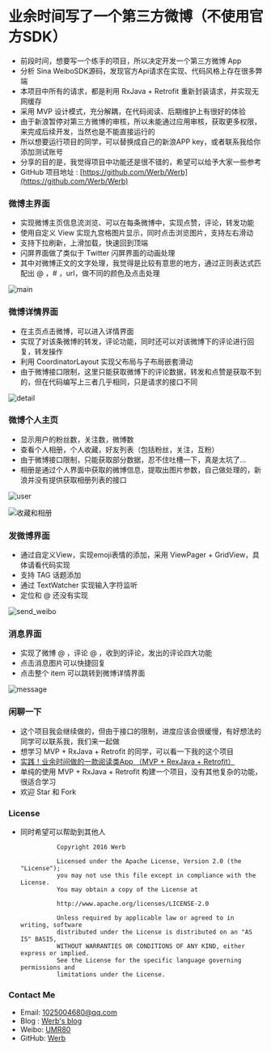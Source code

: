 # 业余时间写了一个第三方微博（不使用官方SDK）

* 前段时间，想要写一个练手的项目，所以决定开发一个第三方微博 App
* 分析 Sina WeiboSDK源码，发现官方Api请求在实现、代码风格上存在很多弊端
* 本项目中所有的请求，都是利用 RxJava + Retrofit 重新封装请求，并实现无网缓存
* 采用 MVP 设计模式，充分解耦，在代码阅读、后期维护上有很好的体验
* 由于新浪暂停对第三方微博的审核，所以未能通过应用审核，获取更多权限，来完成后续开发，当然也是不能直接运行的
* 所以想要运行项目的同学，可以替换成自己的新浪APP key，或者联系我给你添加测试账号
* 分享的目的是，我觉得项目中功能还是很不错的，希望可以给予大家一些参考
* GitHub 项目地址 : [https://github.com/Werb/Werb](https://github.com/Werb/Werb)



### 微博主界面

* 实现微博主页信息流浏览、可以在每条微博中，实现点赞，评论，转发功能
* 使用自定义 View 实现九宫格图片显示，同时点击浏览图片，支持左右滑动
* 支持下拉刷新，上滑加载，快速回到顶端
* 闪屏界面做了类似于 Twitter 闪屏界面的动画处理
* 其中对微博正文的文字处理，我觉得是比较有意思的地方，通过正则表达式匹配出 @ ，# ，url，做不同的颜色及点击处理

![main](https://raw.githubusercontent.com/Werb/Werb/master/screenshots/werb_main.png)

### 微博详情界面

* 在主页点击微博，可以进入详情界面
* 实现了对该条微博的转发，评论功能，同时还可以对该微博下的评论进行回复，转发操作
* 利用 CoordinatorLayout 实现父布局与子布局嵌套滑动
* 由于微博接口限制，这里只能获取微博下的评论数据，转发和点赞是获取不到的，但在代码编写上三者几乎相同，只是请求的接口不同



![detail](https://raw.githubusercontent.com/Werb/Werb/master/screenshots/werb_detail.png)

### 微博个人主页

* 显示用户的粉丝数，关注数，微博数
* 查看个人相册，个人收藏，好友列表（包括粉丝，关注，互粉）
* 由于微博接口限制，只能获取部分数据，忍不住吐槽一下，真是太坑了...
* 相册是通过个人界面中获取的微博信息，提取出图片参数，自己做处理的，新浪并没有提供获取相册列表的接口

![user](https://raw.githubusercontent.com/Werb/Werb/master/screenshots/werb_user.png)

![收藏和相册](https://raw.githubusercontent.com/Werb/Werb/master/screenshots/werb.png)

### 发微博界面

* 通过自定义View，实现emoji表情的添加，采用 ViewPager + GridView，具体请看代码实现
* 支持 TAG 话题添加
* 通过 TextWatcher 实现输入字符监听
* 定位和 @ 还没有实现

![send_weibo](https://raw.githubusercontent.com/Werb/Werb/master/screenshots/werb_send.png)

### 消息界面
* 实现了微博 @ ，评论 @ ，收到的评论，发出的评论四大功能
* 点击消息图片可以快捷回复
* 点击整个 item 可以跳转到微博详情界面

![message](https://raw.githubusercontent.com/Werb/Werb/master/screenshots/werb_comment.png)

### 闲聊一下
* 这个项目我会继续做的，但由于接口的限制，进度应该会很缓慢，有好想法的同学可以联系我，我们来一起做
* 想学习 MVP + RxJava + Retrofit 的同学，可以看一下我的这个项目
* [实践！业余时间做的一款阅读类App （MVP + RexJava + Retrofit）](https://github.com/Werb/GankWithZhihu)
* 单纯的使用 MVP + RxJava + Retrofit 构建一个项目，没有其他复杂的功能，很适合学习
* 欢迎 Star 和 Fork

### License
* 同时希望可以帮助到其他人


                Copyright 2016 Werb

                Licensed under the Apache License, Version 2.0 (the "License");
                you may not use this file except in compliance with the License.
                You may obtain a copy of the License at

                http://www.apache.org/licenses/LICENSE-2.0

                Unless required by applicable law or agreed to in writing, software
                distributed under the License is distributed on an "AS IS" BASIS,
                WITHOUT WARRANTIES OR CONDITIONS OF ANY KIND, either express or implied.
                See the License for the specific language governing permissions and
                limitations under the License.



### Contact Me
* Email: 1025004680@qq.com
* Blog : [Werb's blog](http://werb.github.io/)
* Weibo: [UMR80](http://weibo.com/singerwannber )
* GitHub: [Werb](https://github.com/Werb)
